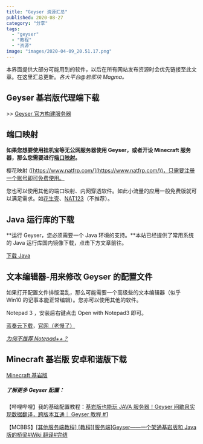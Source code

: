 ```yaml
---
title: "Geyser 资源汇总"
published: 2020-08-27
category: "分享"
tags:
  - "geyser"
  - "教程"
  - "资源"
image: "images/2020-04-09_20.51.17.png"
---
```


本界面提供大部分可能用到的软件，以后在所有网站发布资源时会优先链接至此文章。在这里汇总更新。_各大平台@岩浆块 Magma。_

## Geyser 基岩版代理端下载

\>> [Geyser 官方构建服务器](https://ci.nukkitx.com/job/GeyserMC/job/Geyser/job/master/)

## 端口映射

**如果您想要使用挂机宝等无公网服务器使用 Geyser，或者开设 Minecraft 服务器，那么您需要进行[端口映射](https://baike.baidu.com/item/%E7%AB%AF%E5%8F%A3%E6%98%A0%E5%B0%84)。**

樱花映射 ([https://www.natfrp.com/](https://www.natfrp.com/))，只需要注册一个账号即可免费使用。

您也可以使用其他的端口映射、内网穿透软件。如此小流量的应用一般免费版就可以满足需求。如[花生壳](https://hsk.oray.com/)、[NAT123](http://www.nat123.com/)（不推荐）。

## Java 运行库的下载

**运行 Geyser，您必须需要一个 Java 环境的支持。**本站已经提供了常用系统的 Java 运行库国内镜像下载，点击下方文章前往。

[下载 Java](https://magma.ink/java/)

## 文本编辑器-用来修改 Geyser 的配置文件

如果打开配置文件排版混乱，那么可能需要一个高级些的文本编辑器（似乎 Win10 的记事本能正常编辑）。您亦可以使用其他的软件。

Notepad 3 ，安装后右键点击 Open with Notepad3 即可。

[蓝奏云下载](https://magma.lanzous.com/iQfrzg4lr3g)，[官网（老慢了）](https://www.rizonesoft.com/downloads/notepad3/)

_[为何不推荐 Notepad++？](https://www.360wifi.cc/446.html)_

## Minecraft 基岩版 安卓和谐版下载

[Minecraft 基岩版](https://magma.ink/mcbe/)

##### 了解更多 Geyser 配置：

【哔哩哔哩】我的基础配置教程：[](https://www.bilibili.com/video/BV1tA411Y7vw)[基岩版也能玩 JAVA 服务器！Geyser 间歇泉实现数据翻译，跨版本互通｜ Geyser 教程 #1](https://www.bilibili.com/video/BV1tA411Y7vw)

【MCBBS】[](https://www.mcbbs.net/thread-950533-1-1.html)[\[其他服务端教程\] \[教程\]\[服务端\]Geyser——一个架通基岩版和 Java 版的桥梁#Wiki 翻译#完结](https://www.mcbbs.net/forum.php?mod=forumdisplay&fid=1556&filter=typeid&typeid=2592)
